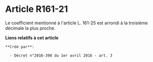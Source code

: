 # Article R161-21

Le coefficient mentionné à l'article L. 161-25 est arrondi à la troisième décimale la plus proche.

**Liens relatifs à cet article**

	**Créé par**:

	  - Décret n°2016-398 du 1er avril 2016 - art. 3
